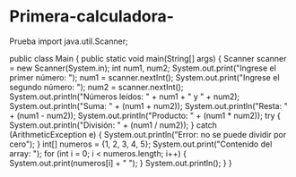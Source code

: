 # Primera-calculadora-
Prueba 
import java.util.Scanner;

public class Main {
    public static void main(String[] args) {
        Scanner scanner = new Scanner(System.in);
        int num1, num2;
        System.out.print("Ingrese el primer número: ");
        num1 = scanner.nextInt();
        System.out.print("Ingrese el segundo número: ");
        num2 = scanner.nextInt();
        System.out.println("Números leídos: " + num1 + " y " + num2);
        System.out.println("Suma: " + (num1 + num2));
        System.out.println("Resta: " + (num1 - num2));
        System.out.println("Producto: " + (num1 * num2));
        try {
            System.out.println("División: " + (num1 / num2));
        } catch (ArithmeticException e) {
            System.out.println("Error: no se puede dividir por cero");
        }
        int[] numeros = {1, 2, 3, 4, 5};
        System.out.print("Contenido del array: ");
        for (int i = 0; i < numeros.length; i++) {
            System.out.print(numeros[i] + " ");
        }
        System.out.println();
    }
}
